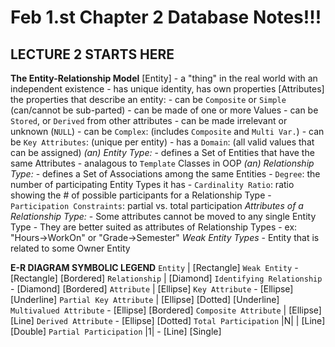 # Feb 1.st Chapter 2 Database Notes!!! #
    
## LECTURE 2 STARTS HERE ##

**The Entity-Relationship Model**
    [Entity]
        - a "thing" in the real world with an independent existence
        - has unique identity, has own properties 
    [Attributes]
        the properties that describe an entity:
        - can be `Composite` or `Simple` (can/cannot be sub-parted)
        - can be made of one or more Values
        - can be `Stored`, or `Derived` from other attributes
        - can be made irrelevant or unknown (`NULL`)
        - can be `Complex`: (includes `Composite` and `Multi Var.`)
        - can be `Key Attributes`: (unique per entity)
        - has a  `Domain`: (all valid values that can be assigned)
    *(an) Entity Type:*
        - defines a Set of Entities that have the same Attributes
        - analagous to `Template` Classes in OOP
    *(an) Relationship Type:*
        - defines a Set of Associations among the same Entities
        - `Degree`: the number of participating Entity Types it has
        - `Cardinality Ratio`: ratio showing the # of possible participants for a Relationship Type
        - `Participation Constraints`: partial vs. total participation
    *Attributes of a Relationship Type:*
        - Some attributes cannot be moved to any single Entity Type 
        - They are better suited as attributes of Relationship Types
            - ex: "Hours->WorkOn" or "Grade->Semester"
    *Weak Entity Types*
        - Entity that is related to some Owner Entity
    
**E-R DIAGRAM SYMBOLIC LEGEND**
    `Entity`                        | [Rectangle]
        `Weak Entity`               - [Rectangle] [Bordered]
    `Relationship`                  | [Diamond]
        `Identifying Relationship`  - [Diamond] [Bordered]
    `Attribute`                     | [Ellipse]
        `Key Attribute`             - [Ellipse] [Underline]
            `Partial Key Attribute` | [Ellipse] [Dotted] [Underline]
        `Multivalued Attribute`     - [Ellipse] [Bordered]
        `Composite Attribute`       | [Ellipse] [Line]
        `Derived Attribute`         - [Ellipse] [Dotted]
    `Total Participation` |N|       | [Line] [Double]
        `Partial Participation` |1| - [Line] [Single]
         